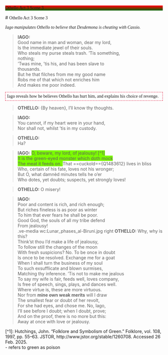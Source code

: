 <p style="background:linear-gradient(to bottom, #ff0000 5%, #006600 100%); font-family:Zapfino; alignment:center; text:white">
Othello Act 3 Scene 3 </p>
# <span style="font-family:Zapfino; alignment:center;"> Othello Act 3 Scene 3  </span>

<span style="font-family:times new roman;"> _Iago manipulates Othello to believe that Desdemona is cheating with Cassio._


>**IAGO:** </br>
> Good name in man and woman, dear my lord, </br>
> Is the immediate jewel of their souls.</br>
> Who steals my purse steals trash. ’Tis something,</br>
> nothing;</br>
> ’Twas mine, ’tis his, and has been slave to</br>
> thousands.</br>
> But he that filches from me my good name</br>
> Robs me of that which not enriches him</br>
> And makes me poor indeed.</br>



 <p style="border:1px dashed crimson; padding:5px"><span style="font-family:times new roman">Iago reveals how he believes Othello has hurt him, and explains his choice of revenge. </span></p>



>**OTHELLO:**    {By heaven}, I’ll know thy thoughts. </br>


>**IAGO:** </br>
You cannot, if my heart were in your hand,</br>
Nor shall not, whilst ’tis in my custody.</br>

>**OTHELLO:** </br>
Ha?</br>

>**IAGO:**       <span style="background:LawnGreen;">  O, beware, my lord, of jealousy! [^1] </br>
It is the green-eyed monster which doth mock</br>
The meat it feeds on. </span>  That ==cuckold=={Q1483612} lives in bliss</br>
Who, certain of his fate, loves not his wronger;  </br>
But O, what damnèd minutes tells he o’er</br>
Who dotes, yet doubts; suspects, yet strongly loves!</br>

>**OTHELLO:**       O misery! </br>

>**IAGO:** </br>
Poor and content is rich, and rich enough;</br>
But riches fineless is as poor as winter</br>
To him that ever fears he shall be poor.</br>
Good God, the souls of all my tribe defend</br>
From jealousy!</br>
.ve-media wc:Lunar_phases_al-Biruni.jpg right
>**OTHELLO:**  Why, why is this?</br>
Think’st thou I’d make a life of jealousy,</br>
To follow still the changes of the moon</br>
With fresh suspicions? No. To be once in doubt</br>
Is once to be resolved. Exchange me for a goat</br>
When I shall turn the business of my soul</br>
To such exsufflicate and blown surmises,</br>
Matching thy inference. ’Tis not to make me jealous</br>
To say my wife is fair, feeds well, loves company,</br>
Is free of speech, sings, plays, and dances well.</br>
Where virtue is, these are more virtuous.</br>
Nor from **mine own weak merits** will I draw</br>
The smallest fear or doubt of her revolt,</br>
For she had eyes, and chose me. No, Iago,</br>
I’ll see before I doubt; when I doubt, prove;</br>
And on the proof, there is no more but this:</br>
Away at once with love or jealousy.

<p style="background:linear-gradient(to bottom, #ff0000 5%, #006600 100%);">
 </p>
[^1]: Hutchings, John. “Folklore and Symbolism of Green.” Folklore, vol. 108, 1997, pp. 55–63. JSTOR, http://www.jstor.org/stable/1260708. Accessed 26 Feb. 2025. </br> - refers to green as poison